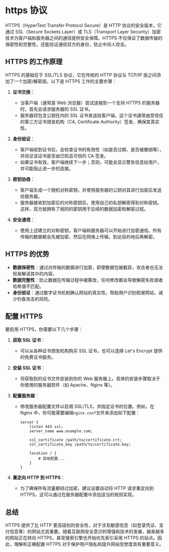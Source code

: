 # https 协议

HTTPS（HyperText Transfer Protocol Secure）是 HTTP 协议的安全版本，它通过 SSL（Secure Sockets Layer）或 TLS（Transport Layer Security）加密技术为客户端和服务器之间的通信提供安全保障。HTTPS 不仅保证了数据传输的保密性和完整性，还能验证通信双方的身份，防止中间人攻击。

## HTTPS 的工作原理

HTTPS 的基础在于 SSL/TLS 协议，它在传统的 HTTP 协议与 TCP/IP 层之间添加了一个加密/解密层。以下是 HTTPS 工作的主要步骤：

1. **证书交换**：

   - 当客户端（通常是 Web 浏览器）尝试连接到一个支持 HTTPS 的服务器时，首先会请求服务器的 SSL 证书。
   - 服务器将包含公钥在内的 SSL 证书发送给客户端。这个证书通常由受信任的第三方证书颁发机构（CA, Certificate Authority）签发，确保其真实性。

2. **身份验证**：

   - 客户端收到证书后，会检查证书的有效性（如是否过期、是否被撤销等），并验证该证书是否由已知且可信的 CA 签发。
   - 如果证书有效，客户端继续下一步；否则，可能会显示警告信息给用户，并可能阻止进一步的连接。

3. **密钥协商**：

   - 客户端生成一个随机对称密钥，并使用服务器的公钥对其进行加密后发送给服务器。
   - 服务器接收到加密后的对称密钥后，使用自己的私钥解密得到对称密钥。这样，双方就拥有了相同的密钥用于后续的数据加密和解密过程。

4. **安全通信**：
   - 使用上述建立的对称密钥，客户端和服务器可以开始进行加密通信。所有传输的数据都会先被加密，然后在网络上传输，到达目的地后再解密。

## HTTPS 的优势

- **数据保密性**：通过对传输的数据进行加密，即使数据包被截获，攻击者也无法轻易解读其中的内容。
- **数据完整性**：防止数据在传输过程中被篡改，任何修改都会导致解密失败或者哈希值不匹配。
- **身份验证**：通过数字证书机制确认网站的真实性，帮助用户识别假冒网站，减少钓鱼攻击的风险。

## 配置 HTTPS

要启用 HTTPS，你需要以下几个步骤：

1. **获取 SSL 证书**：
   - 可以从各种证书颁发机构购买 SSL 证书，也可以选择 Let's Encrypt 提供的免费证书服务。
2. **安装 SSL 证书**：

   - 将获取到的证书文件安装到你的 Web 服务器上。具体的安装步骤取决于你使用的服务器软件（如 Apache、Nginx 等）。

3. **配置服务器**：

   - 修改服务器配置文件以启用 SSL/TLS，并指定证书的位置。例如，在 Nginx 中，你可能需要编辑`nginx.conf`文件来添加如下配置：

     ```nginx
     server {
         listen 443 ssl;
         server_name www.example.com;

         ssl_certificate /path/to/certificate.crt;
         ssl_certificate_key /path/to/certificate.key;

         location / {
             # 其他配置...
         }
     }
     ```

4. **重定向 HTTP 到 HTTPS**：
   - 为了确保所有流量都经过加密，建议设置自动将 HTTP 请求重定向到 HTTPS。这可以通过在服务器配置中添加适当的规则实现。

## 总结

HTTPS 提供了比 HTTP 更高级别的安全性，对于涉及敏感信息（如登录凭证、支付信息等）的网站尤其重要。随着互联网安全意识的增强和技术的发展，越来越多的网站正在转向 HTTPS，甚至搜索引擎也开始优先索引采用 HTTPS 的站点。因此，理解和正确配置 HTTPS 对于保护用户隐私和提升网站信誉度具有重要意义。
